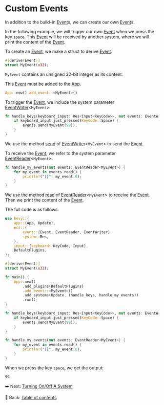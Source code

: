 # Custom Events

In addition to the build-in [Event](https://docs.rs/bevy/latest/bevy/ecs/event/trait.Event.html)s, we can create our own [Event](https://docs.rs/bevy/latest/bevy/ecs/event/trait.Event.html)s.

In the following example, we will trigger our own [Event](https://docs.rs/bevy/latest/bevy/ecs/event/trait.Event.html) when we press the key `space`.
This [Event](https://docs.rs/bevy/latest/bevy/ecs/event/trait.Event.html) will be received by another system, where we will print the content of the [Event](https://docs.rs/bevy/latest/bevy/ecs/event/trait.Event.html).

To create an [Event](https://docs.rs/bevy/latest/bevy/ecs/event/trait.Event.html), we make a struct to derive [Event](https://docs.rs/bevy/latest/bevy/ecs/event/trait.Event.html).

```rust
#[derive(Event)]
struct MyEvent(u32);
```

`MyEvent` contains an unsigned 32-bit integer as its content.

This [Event](https://docs.rs/bevy/latest/bevy/ecs/event/trait.Event.html) must be added to the [App](https://docs.rs/bevy/latest/bevy/app/struct.App.html).

```rust
App::new().add_event::<MyEvent>()
```

To trigger the [Event](https://docs.rs/bevy/latest/bevy/ecs/event/trait.Event.html), we include the system parameter [EventWriter](https://docs.rs/bevy/latest/bevy/ecs/event/struct.EventWriter.html)<`MyEvent`>.

```rust
fn handle_keys(keyboard_input: Res<Input<KeyCode>>, mut events: EventWriter<MyEvent>) {
    if keyboard_input.just_pressed(KeyCode::Space) {
        events.send(MyEvent(99));
    }
}
```

We use the method [send](https://docs.rs/bevy/latest/bevy/ecs/event/struct.EventWriter.html#method.send) of [EventWriter](https://docs.rs/bevy/latest/bevy/ecs/event/struct.EventWriter.html)<`MyEvent`> to send the [Event](https://docs.rs/bevy/latest/bevy/ecs/event/trait.Event.html).

To receive the [Event](https://docs.rs/bevy/latest/bevy/ecs/event/trait.Event.html), we refer to the system parameter [EventReader](https://docs.rs/bevy/latest/bevy/ecs/event/struct.EventReader.html)<`MyEvent`>.

```rust
fn handle_my_events(mut events: EventReader<MyEvent>) {
    for my_event in events.read() {
        println!("{}", my_event.0);
    }
}
```

We use the method [read](https://docs.rs/bevy/latest/bevy/ecs/event/struct.EventReader.html#method.read) of [EventReader](https://docs.rs/bevy/latest/bevy/ecs/event/struct.EventReader.html)<`MyEvent`> to receive the [Event](https://docs.rs/bevy/latest/bevy/ecs/event/trait.Event.html).
Then we print the content of the [Event](https://docs.rs/bevy/latest/bevy/ecs/event/trait.Event.html).

The full code is as follows:

```rust
use bevy::{
    app::{App, Update},
    ecs::{
        event::{Event, EventReader, EventWriter},
        system::Res,
    },
    input::{keyboard::KeyCode, Input},
    DefaultPlugins,
};

#[derive(Event)]
struct MyEvent(u32);

fn main() {
    App::new()
        .add_plugins(DefaultPlugins)
        .add_event::<MyEvent>()
        .add_systems(Update, (handle_keys, handle_my_events))
        .run();
}

fn handle_keys(keyboard_input: Res<Input<KeyCode>>, mut events: EventWriter<MyEvent>) {
    if keyboard_input.just_pressed(KeyCode::Space) {
        events.send(MyEvent(99));
    }
}

fn handle_my_events(mut events: EventReader<MyEvent>) {
    for my_event in events.read() {
        println!("{}", my_event.0);
    }
}
```

When we press the key `space`, we get the output:

```text
99
```

:arrow_right:  Next: [Turning On/Off A System](./turning_on_off_a_system.md)

:blue_book: Back: [Table of contents](./../README.md)
